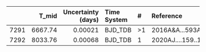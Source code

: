 |      |   T_mid |   Uncertainty (days) | Time System   | #   | Reference           |
|-----:|--------:|---------------------:|:--------------|:----|:--------------------|
| 7291 | 6667.74 |              0.00021 | BJD_TDB       | >1  | 2016A&A...593A.113B |
| 7292 | 8033.76 |              0.00068 | BJD_TDB       | 1   | 2020AJ....159..150P |